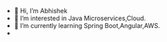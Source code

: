 - 👋 Hi, I’m Abhishek 
- 👀 I’m interested in Java Microservices,Cloud. 
- 🌱 I’m currently learning Spring Boot,Angular,AWS. 
- 

<!---
Abhiiydv/Abhiiydv is a ✨ special ✨ repository because its `README.md` (this file) appears on your GitHub profile.
You can click the Preview link to take a look at your changes.
--->
